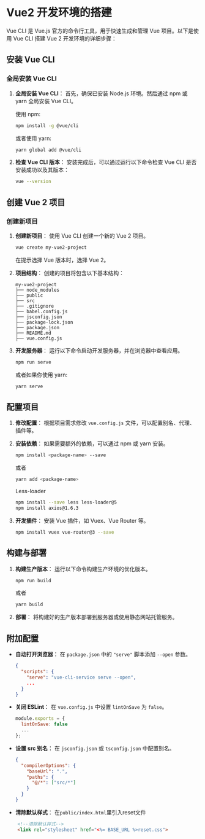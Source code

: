 # Vue2 开发环境的搭建

Vue CLI 是 Vue.js 官方的命令行工具，用于快速生成和管理 Vue 项目。以下是使用 Vue CLI 搭建 Vue 2 开发环境的详细步骤：

## 安装 Vue CLI

### 全局安装 Vue CLI
1. **全局安装 Vue CLI**：
   首先，确保已安装 Node.js 环境。然后通过 npm 或 yarn 全局安装 Vue CLI。

   使用 npm:
   ```bash
   npm install -g @vue/cli
   ```

   或者使用 yarn:
   ```bash
   yarn global add @vue/cli
   ```

2. **检查 Vue CLI 版本**：
   安装完成后，可以通过运行以下命令检查 Vue CLI 是否安装成功以及其版本：
   ```bash
   vue --version
   ```

## 创建 Vue 2 项目

### 创建新项目
1. **创建新项目**：
   使用 Vue CLI 创建一个新的 Vue 2 项目。

   ```bash
   vue create my-vue2-project
   ```

   在提示选择 Vue 版本时，选择 Vue 2。

2. **项目结构**：
   创建的项目将包含以下基本结构：

   ```
   my-vue2-project
   ├── node_modules
   ├── public
   ├── src
   ├── .gitignore
   ├── babel.config.js
   ├── jsconfig.json
   ├── package-lock.json
   ├── package.json
   ├── README.md
   ├── vue.config.js
   ```

3. **开发服务器**：
   运行以下命令启动开发服务器，并在浏览器中查看应用。

   ```bash
   npm run serve
   ```

   或者如果你使用 yarn:

   ```bash
   yarn serve
   ```

## 配置项目

1. **修改配置**：
   根据项目需求修改 `vue.config.js` 文件，可以配置别名、代理、插件等。

2. **安装依赖**：
   如果需要额外的依赖，可以通过 npm 或 yarn 安装。

   ```bash
   npm install <package-name> --save
   ```

   或者

   ```bash
   yarn add <package-name>
   ```

   Less-loader
   ```bash
   npm install --save less less-loader@5
   npm install axios@1.6.3
   ``` 
3. **开发插件**：
   安装 Vue 插件，如 Vuex、Vue Router 等。

   ```bash
   npm install vuex vue-router@3 --save
   ```


## 构建与部署

1. **构建生产版本**：
   运行以下命令构建生产环境的优化版本。

   ```bash
   npm run build
   ```

   或者

   ```bash
   yarn build
   ```

2. **部署**：
   将构建好的生产版本部署到服务器或使用静态网站托管服务。

## 附加配置

- **自动打开浏览器**：
  在 `package.json` 中的 `"serve"` 脚本添加 `--open` 参数。

  ```json
  {
    "scripts": {
      "serve": "vue-cli-service serve --open",
      ...
    }
  }
  ```

- **关闭 ESLint**：
  在 `vue.config.js` 中设置 `lintOnSave` 为 `false`。

  ```javascript
  module.exports = {
    lintOnSave: false
    ...
  };
  ```

- **设置 src 别名**：
  在 `jsconfig.json` 或 `tsconfig.json` 中配置别名。

  ```json
  {
    "compilerOptions": {
      "baseUrl": ".",
      "paths": {
        "@/*": ["src/*"]
      }
    }
  }
  ```

- **清除默认样式**： 
在`public/index.html`里引入reset文件

```HTML
    <!--清除默认样式-->
    <link rel="stylesheet" href="<%= BASE_URL %>reset.css">
```
